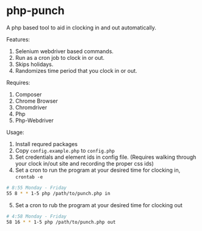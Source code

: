 # php-punch
A php based tool to aid in clocking in and out automatically.

Features:

1. Selenium webdriver based commands.
2. Run as a cron job to clock in or out.
3. Skips holidays.
4. Randomizes time period that you clock in or out.

Requires:
1. Composer
2. Chrome Browser
3. Chromdriver
4. Php
5. Php-Webdriver

Usage:
1. Install requred packages
2. Copy `config.example.php` to `config.php`
3. Set credentials and element ids in config file. (Requires walking through your clock in/out site and recording the proper css ids)
4. Set a cron to run the program at your desired time for clocking in,
`crontab -e`

```sh
# 8:55 Monday - Friday
55 8 * * 1-5 php /path/to/punch.php in
```
5. Set a cron to rub the program at your desired time for clocking out
```sh
# 4:58 Monday - Friday
58 16 * * 1-5 php /path/to/punch.php out
```